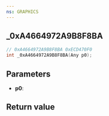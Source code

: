 ```yaml
---
ns: GRAPHICS
---
```

## _0xA4664972A9B8F8BA

```c
// 0xA4664972A9B8F8BA 0xECD470F0
int _0xA4664972A9B8F8BA(Any p0);
```


## Parameters
* **p0**: 

## Return value
